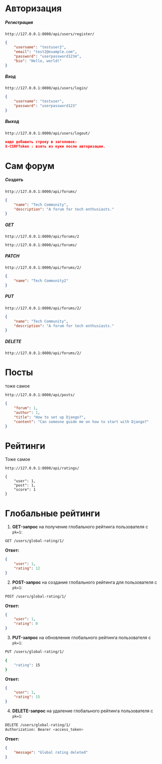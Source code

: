 # Авторизация
##### Регистрация
```url
http://127.0.0.1:8000/api/users/register/
```

```json
{
    "username": "testuser2",
    "email": "test2@example.com",
    "password": "userpassword1234",
    "bio": "Hello, world!"
}
```
##### Вход
```url
http://127.0.0.1:8000/api/users/login/
```

```json
{
    "username": "testuser",
    "password": "userpassword123"
}
```

##### Выход
```url
http://127.0.0.1:8000/api/users/logout/
```

```json
надо добавить строку в заголовок:
X-CSRFToken : взять из куки после авторизации.
```
# Сам форум

##### Создать
```url
http://127.0.0.1:8000/api/forums/
```

```json
{
    "name": "Tech Community",
    "description": "A forum for tech enthusiasts."
}
```
##### GET
```URL
http://127.0.0.1:8000/api/forums/2
```

```URL
http://127.0.0.1:8000/api/forums/
```

##### PATCH

```URL
http://127.0.0.1:8000/api/forums/2/
```

```JSON
{
    "name": "Tech Community2"
}
```

##### PUT
```URL
http://127.0.0.1:8000/api/forums/2/
```

```JSON
{
    "name": "Tech Community",
    "description": "A forum for tech enthusiasts."
}
```

##### DELETE
```URL
http://127.0.0.1:8000/api/forums/2/
```
# Посты
тоже самое
```URL
http://127.0.0.1:8000/api/posts/
```

```json
{
    "forum": 1,
    "author": 1,
    "title": "How to set up Django?",
    "content": "Can someone guide me on how to start with Django?"
}
```
# Рейтинги
Тоже самое
```urls
http://127.0.0.1:8000/api/ratings/
```

```url
{
    "user": 1,
    "post": 1,
    "score": 1
}
```

# Глобальные рейтинги
1. **GET-запрос** на получение глобального рейтинга пользователя с `pk=1`:

```bash
GET /users/global-rating/1/
```

**Ответ:**

```json
{
    "user": 1,
    "rating": 12
}
```

2. **POST-запрос** на создание глобального рейтинга для пользователя с `pk=1`:

```bash
POST /users/global-rating/1/
```

**Ответ:**

```json
{
    "user": 1,
    "rating": 0
}
```

3. **PUT-запрос** на обновление глобального рейтинга пользователя с `pk=1`:

```bash
PUT /users/global-rating/1/

{
    "rating": 15
}
```

**Ответ:**

```json
{
    "user": 1,
    "rating": 15
}
```

4. **DELETE-запрос** на удаление глобального рейтинга пользователя с `pk=1`:

```bash
DELETE /users/global-rating/1/
Authorization: Bearer <access_token>
```

**Ответ:**

```json
{
    "message": "Global rating deleted"
}
```
